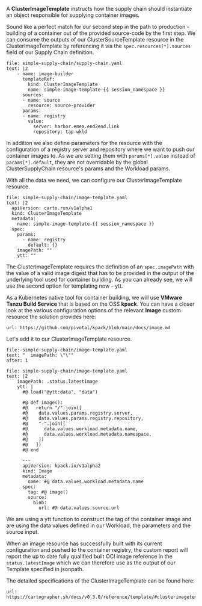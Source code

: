A **ClusterImageTemplate** instructs how the supply chain should instantiate an object responsible for supplying container images.

Sound like a perfect match for our second step in the path to production - building of a container out of the provided source-code by the first step. 
We can consume the outputs of our ClusterSourceTemplate resource in the ClusterImageTemplate by referencing it via the `spec.resources[*].sources` field of our Supply Chain definition. 
```editor:append-lines-to-file
file: simple-supply-chain/supply-chain.yaml
text: |2
    - name: image-builder
      templateRef:
        kind: ClusterImageTemplate
        name: simple-image-template-{{ session_namespace }}
      sources:
      - name: source
        resource: source-provider
      params:
      - name: registry
        value:
          server: harbor.emea.end2end.link
          repository: tap-wkld
```
In addition we also define parameters for the resource with the configuration of a registry server and repository where we want to push our container images to. As we are setting them with `params[*].value` instead of `params[*].default`, they are not overridable by the global ClusterSupplyChain resource's params and the Workload params. 

With all the data we need, we can configure our ClusterImageTemplate resource.
```editor:append-lines-to-file
file: simple-supply-chain/image-template.yaml
text: |2
  apiVersion: carto.run/v1alpha1
  kind: ClusterImageTemplate
  metadata:
    name: simple-image-template-{{ session_namespace }}
  spec:
    params:
      - name: registry
        default: {}
    imagePath: ""
    ytt: ""
```
The ClusterImageTemplate requires the definition of an `spec.imagePath` with the value of a valid image digest that has to be provided in the output of the underlying tool used for container building.
As you can already see, we will use the second option for templating now - ytt.

As a Kubernetes native tool for container building, we will use **VMware Tanzu Build Service** that is based on the OSS **kpack**.
You can have a closer look at the various configuration options of the relevant **Image** custom resource the solution provides here:
```dashboard:open-url
url: https://github.com/pivotal/kpack/blob/main/docs/image.md
```

Let's add it to our ClusterImageTemplate resource.
```editor:select-matching-text
file: simple-supply-chain/image-template.yaml
text: "  imagePath: \"\""
after: 1
```
```editor:replace-text-selection
file: simple-supply-chain/image-template.yaml
text: |2
    imagePath: .status.latestImage
    ytt: |
      #@ load("@ytt:data", "data")

      #@ def image():
      #@   return "/".join([
      #@    data.values.params.registry.server,
      #@    data.values.params.registry.repository,
      #@    "-".join([
      #@      data.values.workload.metadata.name,
      #@      data.values.workload.metadata.namespace,
      #@    ])
      #@   ])
      #@ end

      ---
      apiVersion: kpack.io/v1alpha2
      kind: Image
      metadata:
        name: #@ data.values.workload.metadata.name
      spec:
        tag: #@ image()
        source:
          blob:
            url: #@ data.values.source.url
```
We are using a ytt function to construct the tag of the container image and are using the data values defined in our Workload, the parameters and the source input.

When an image resource has successfully built with its current configuration and pushed to the container registry, the custom report will report the up to date fully qualified built OCI image reference in the `status.latestImage` which we can therefore use as the output of our Template specified in jsonpath.

The detailed specifications of the ClusterImageTemplate can be found here: 
```dashboard:open-url
url: https://cartographer.sh/docs/v0.3.0/reference/template/#clusterimagetemplate
```